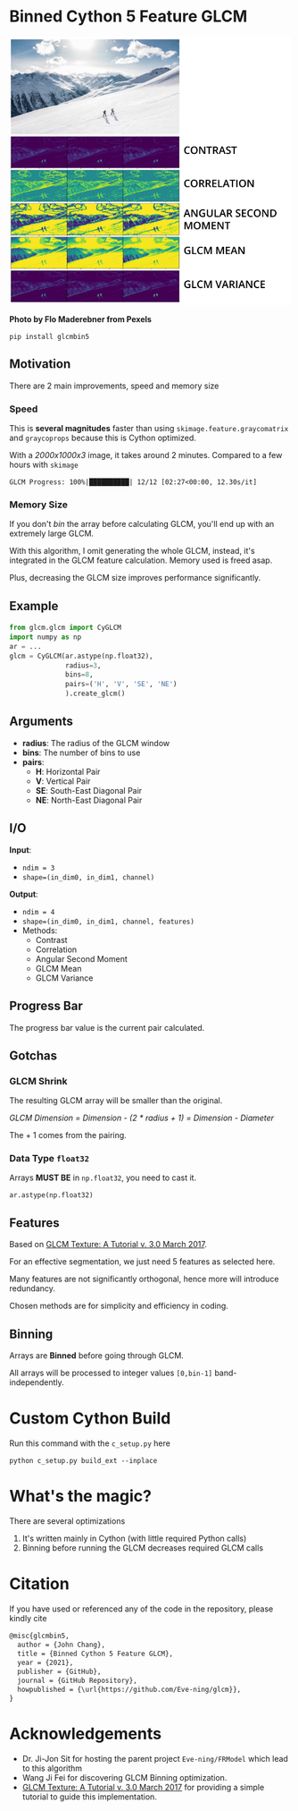 # Binned Cython 5 Feature GLCM

![Result](result.jpg)

**Photo by Flo Maderebner from Pexels**

```
pip install glcmbin5
```

## Motivation

There are 2 main improvements, speed and memory size

### Speed

This is **several magnitudes** faster than using ``skimage.feature.graycomatrix`` and ``graycoprops``
because this is Cython optimized.

With a *2000x1000x3* image, it takes around 2 minutes.
Compared to a few hours with ``skimage``

```
GLCM Progress: 100%|██████████| 12/12 [02:27<00:00, 12.30s/it]
```

### Memory Size

If you don't *bin* the array before calculating GLCM, you'll end up with an extremely
large GLCM.

With this algorithm, I omit generating the whole GLCM, instead, it's integrated in
the GLCM feature calculation. Memory used is freed asap. 

Plus, decreasing the GLCM size improves performance significantly.

## Example

```python
from glcm.glcm import CyGLCM
import numpy as np
ar = ...
glcm = CyGLCM(ar.astype(np.float32),
              radius=3,
              bins=8,
              pairs=('H', 'V', 'SE', 'NE')
              ).create_glcm()
```

## Arguments

- **radius**: The radius of the GLCM window
- **bins**: The number of bins to use
- **pairs**:
  - **H**: Horizontal Pair
  - **V**: Vertical Pair
  - **SE**: South-East Diagonal Pair
  - **NE**: North-East Diagonal Pair

## I/O

**Input**:
- `ndim = 3`
- `shape=(in_dim0, in_dim1, channel)`

**Output**:
- `ndim = 4`
- `shape=(in_dim0, in_dim1, channel, features)`
- Methods:
  - Contrast 
  - Correlation
  - Angular Second Moment
  - GLCM Mean
  - GLCM Variance

## Progress Bar

The progress bar value is the current pair calculated.

## Gotchas

### GLCM Shrink

The resulting GLCM array will be smaller than the original.

*GLCM Dimension = Dimension - (2 * radius + 1) = Dimension - Diameter*

The + 1 comes from the pairing.

### Data Type `float32`

Arrays **MUST BE** in ``np.float32``, you need to cast it.
```
ar.astype(np.float32)
```

## Features

Based on [GLCM Texture: A Tutorial v. 3.0 March 2017](https://prism.ucalgary.ca/handle/1880/51900).

For an effective segmentation, we just need 5 features as selected here.

Many features are not significantly orthogonal, hence more will introduce redundancy.

Chosen methods are for simplicity and efficiency in coding. 

## Binning

Arrays are **Binned** before going through GLCM.

All arrays will be processed to integer values `[0,bin-1]` band-independently.

# Custom Cython Build

Run this command with the `c_setup.py` here
```
python c_setup.py build_ext --inplace
```

# What's the magic?

There are several optimizations

1) It's written mainly in Cython (with little required Python calls)
2) Binning before running the GLCM decreases required GLCM calls

# Citation

If you have used or referenced any of the code in the repository,
please kindly cite

```
@misc{glcmbin5,
  author = {John Chang},
  title = {Binned Cython 5 Feature GLCM},
  year = {2021},
  publisher = {GitHub},
  journal = {GitHub Repository},
  howpublished = {\url{https://github.com/Eve-ning/glcm}},
}
```

# Acknowledgements

- Dr. Ji-Jon Sit for hosting the parent project `Eve-ning/FRModel` which lead to this algorithm
- Wang Ji Fei for discovering GLCM Binning optimization.
- [GLCM Texture: A Tutorial v. 3.0 March 2017](https://prism.ucalgary.ca/handle/1880/51900) for providing a
simple tutorial to guide this implementation.
